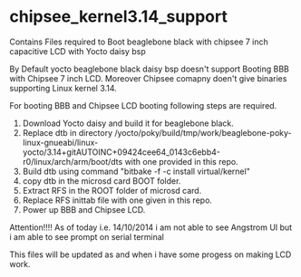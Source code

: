 chipsee_kernel3.14_support
==========================

Contains Files required to Boot beaglebone black with chipsee 7 inch capacitive LCD with Yocto daisy bsp

By Default yocto beaglebone black daisy bsp doesn't support Booting BBB with Chipsee 7 inch LCD.
Moreover Chipsee comapny doen't give binaries supporting Linux kernel 3.14.

For booting BBB and Chipsee LCD booting following steps are required.
1. Download Yocto daisy and build it for beaglebone black.
2. Replace dtb in directory /yocto/poky/build/tmp/work/beaglebone-poky-linux-gnueabi/linux-yocto/3.14+gitAUTOINC+09424cee64_0143c6ebb4-r0/linux/arch/arm/boot/dts
with one provided in this repo.
3. Build dtb using command "bitbake -f -c install virtual/kernel"
4. copy dtb in the microsd card BOOT folder.
5. Extract RFS in the ROOT folder of microsd card.
6. Replace RFS inittab file with one given in this repo.
7. Power up BBB and Chipsee LCD.

Attention!!!! As of today i.e. 14/10/2014 i am not able to see Angstrom UI but i am able to see prompt on serial terminal

This files will be updated as and when i have some progess on making LCD work.

